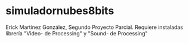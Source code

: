 # simuladornubes8bits
Erick Martínez González, Segundo Proyecto Parcial. Requiere instaladas librería "Video- de Processing" y "Sound- de Processing"
